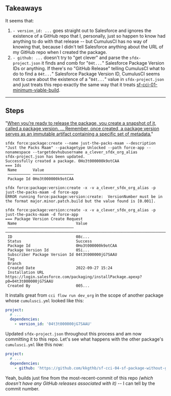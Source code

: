 ## Takeaways

It seems that:

1. `- version_id: ...` goes straight out to Salesforce and ignores the existence of a GitHub repo that I, personally, just so happen to know had anything to do with that release -- but CumulusCI has no way of knowing that, because I didn't tell Salesforce anything about the URL of my GitHub repo when I created the package.
2. `- github: ...` doesn't try to "get clever" and parse the `sfdx-project.json` it finds and comb for "`04t...`" Salesforce Package Version IDs or anything.  If there's no "GitHub Release" telling CumulusCI what to do to find a `04t...`" Salesforce Package Version ID, CumulusCI seems not to care about the existence of a "`04t...`" value in `sfdx-project.json` and just treats this repo exactly the same way that it treats [sf-cci-01-minimum-viable-build](https://github.com/kkgthb/sf-cci-01-minimum-viable-build).

---

## Steps

"[When you’re ready to release the package, you create a snapshot of it, called a package version.  ...  Remember, once created, a package version serves as an immutable artifact containing a specific set of metadata.](https://trailhead.salesforce.com/content/learn/modules/unlocked-packages-for-customers/build-your-first-unlocked-package)"

```
sfdx force:package:create --name just-the-packs-maam --description "Just the Packs Maam" --packagetype Unlocked --path force-app --nonamespace --targetdevhubusername a_clever_sfdx_org_alias
sfdx-project.json has been updated.
Successfully created a package. 0Ho3t000000k9otCAA
=== Ids
 Name       Value
 ────────── ────────────────── 
 Package Id 0Ho3t000000k9otCAA
```

```
sfdx force:package:version:create -x -v a_clever_sfdx_org_alias -p just-the-packs-maam -d force-app
ERROR running force:package:version:create:  VersionNumber must be in the format major.minor.patch.build but the value found is [0.001].
```

```
sfdx force:package:version:create -x -v a_clever_sfdx_org_alias -p just-the-packs-maam -d force-app
=== Package Version Create Request
 Name                          Value
 ───────────────────────────── ───────────────────────────────────────────────────────────────────────────────── 
 ID                            08c...
 Status                        Success
 Package Id                    0Ho3t000000k9otCAA
 Package Version Id            05i...
 Subscriber Package Version Id 04t3t000000jG7SAAU
 Tag
 Branch
 Created Date                  2022-09-27 15:24
 Installation URL              https://login.salesforce.com/packaging/installPackage.apexp?p0=04t3t000000jG7SAAU
 Created By                    005...
```

It installs great from `cci flow run dev_org` in the scope of another package whose `cumulusci.yml` looked like this:

```yaml
project:
  # ...
  dependencies:
    - version_id: '04t3t000000jG7SAAU'
```

Updated `sfdx-project.json` throughout this process and am now committing it to this repo.  Let's see what happens with the other package's `cumulusci.yml` like this now:

```yaml
project:
  # ...
  dependencies:
    - github: 'https://github.com/kkgthb/sf-cci-04-sf-package-without-gh-release'
```

Yeah, builds just fine from the most-recent-commit of this repo _(which doesn't have any GitHub releases associated with it)_ -- I can tell by the commit number.